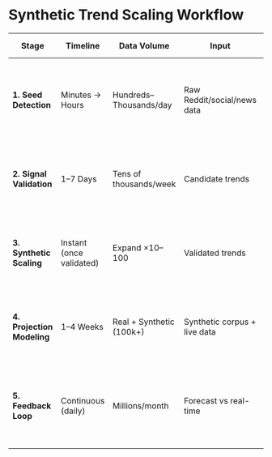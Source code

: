 # Synthetic Trend Scaling Workflow

| Stage                 | Timeline            | Data Volume                | Input                               | Process                                                         | Output                        | Key Metrics                                        | Risk / Safeguard                                                                 |
|------------------------|---------------------|----------------------------|-------------------------------------|-----------------------------------------------------------------|--------------------------------|---------------------------------------------------|----------------------------------------------------------------------------------|
| **1. Seed Detection**  | Minutes → Hours     | Hundreds–Thousands/day      | Raw Reddit/social/news data          | Short-term agents track anomalies (spikes, velocity)            | Emerging Trend Candidates      | Mentions/hour, velocity, anomaly score            | False positives → mitigate with min-volume thresholds + cross-community signals  |
| **2. Signal Validation** | 1–7 Days          | Tens of thousands/week      | Candidate trends                     | Mid-term agents check persistence, subreddit crossover, sentiment | Validated Emerging Trends      | Retention >24h, cross-platform spread, sentiment stability | Fizzle risk → require multi-day persistence before scaling                        |
| **3. Synthetic Scaling** | Instant (once validated) | Expand ×10–100         | Validated trends                     | LLMs generate simulated narratives, opposing takes, voices       | Synthetic Corpus (future-like discourse) | Narrative diversity, sentiment balance, scaling factor | Overfitting → only scale above threshold + inject counter-narratives              |
| **4. Projection Modeling** | 1–4 Weeks       | Real + Synthetic (100k+)    | Synthetic corpus + live data          | Agents project trend arcs, forecast virality, model sentiment    | Trend Forecasts                | Growth curve fit, sentiment trajectory, narrative coherence | Drift → anchor with actual velocity data from live streams                        |
| **5. Feedback Loop**   | Continuous (daily)  | Millions/month              | Forecast vs real-time                 | Compare predictions with adoption, adjust confidence             | Adjusted Forecasts             | Forecast accuracy %, trend survival rate, error margins | Hallucination → downgrade synthetic-only narratives that fail real validation    |